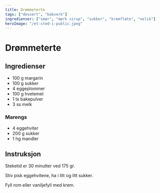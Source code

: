 ```yaml
---
title: Drømmeterte
tags: ["dessert", "bakverk"]
ingredienser: ["smør", "mørk sirup", "sukker", "kremfløte", "nelik"]
heroImage: "/et-sted-i-public.jpeg"
---
```


# Drømmeterte

## Ingredienser

- 100 g margarin
- 100 g sukker
- 4 eggeplommer
- 100 g hvetemel
- 1 ts bakepulver
- 3 ss melk

### Marengs

- 4 eggehviter
- 200 g sukker
- 1 hg mandler

## Instruksjon

Steketid er 30 minutter ved 175 gr.

Stiv pisk eggehvitene, ha i litt og litt sukker.

Fyll rom eller vaniljefyll med krem.
